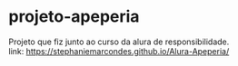 # projeto-apeperia
Projeto que fiz junto ao curso da alura de responsibilidade.
<br>
link: https://stephaniemarcondes.github.io/Alura-Apeperia/
